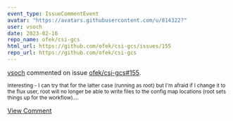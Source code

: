```yaml
---
event_type: IssueCommentEvent
avatar: "https://avatars.githubusercontent.com/u/814322?"
user: vsoch
date: 2023-02-16
repo_name: ofek/csi-gcs
html_url: https://github.com/ofek/csi-gcs/issues/155
repo_url: https://github.com/ofek/csi-gcs
---
```


<a href='https://github.com/vsoch' target='_blank'>vsoch</a> commented on issue <a href='https://github.com/ofek/csi-gcs/issues/155' target='_blank'>ofek/csi-gcs#155</a>.

<small>Interesting - I can try that for the latter case (running as root) but I'm afraid if I change it to the flux user, root will no longer be able to write files to the config map locations (root sets things up for the workflow)....</small>

<a href='https://github.com/ofek/csi-gcs/issues/155' target='_blank'>View Comment</a>